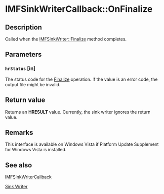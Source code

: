 # IMFSinkWriterCallback::OnFinalize

## Description

Called when the [IMFSinkWriter::Finalize](https://learn.microsoft.com/windows/desktop/api/mfreadwrite/nf-mfreadwrite-imfsinkwriter-finalize) method completes.

## Parameters

### `hrStatus` [in]

The status code for the [Finalize](https://learn.microsoft.com/windows/desktop/api/mfreadwrite/nf-mfreadwrite-imfsinkwriter-finalize) operation. If the value is an error code, the output file might be invalid.

## Return value

Returns an **HRESULT** value. Currently, the sink writer ignores the return value.

## Remarks

This interface is available on Windows Vista if Platform Update Supplement for Windows Vista is installed.

## See also

[IMFSinkWriterCallback](https://learn.microsoft.com/windows/desktop/api/mfreadwrite/nn-mfreadwrite-imfsinkwritercallback)

[Sink Writer](https://learn.microsoft.com/windows/desktop/medfound/sink-writer)